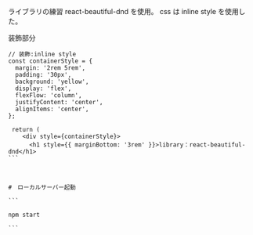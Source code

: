 ライブラリの練習
react-beautiful-dnd を使用。
css は inline style を使用した。

装飾部分

```
// 装飾:inline style
const containerStyle = {
  margin: '2rem 5rem',
  padding: '30px',
  background: 'yellow',
  display: 'flex',
  flexFlow: 'column',
  justifyContent: 'center',
  alignItems: 'center',
};
```

````
 return (
    <div style={containerStyle}>
      <h1 style={{ marginBottom: '3rem' }}>library：react-beautiful-dnd</h1>
```



#　ローカルサーバー起動

```

npm start

```
````
